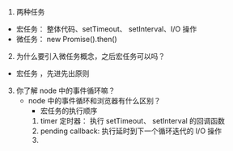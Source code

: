 1. 两种任务

- 宏任务： 整体代码、setTimeout、 setInterval、I/O 操作
- 微任务： new Promise().then()

2. 为什么要引入微任务概念，之后宏任务可以吗？

- 宏任务 ，先进先出原则

3. 你了解 node 中的事件循环嘛？
   - node 中的事件循环和浏览器有什么区别？
     - 宏任务的执行顺序
     1. timer 定时器： 执行 setTimeout、 setInterval 的回调函数
     2. pending callback: 执行延时到下一个循环迭代的 I/O 操作
     3.
